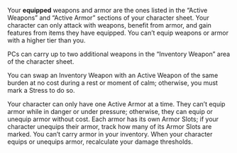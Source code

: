 Your **equipped** weapons and armor are the ones listed in the “Active Weapons” and “Active Armor” sections of your character sheet. Your character can only attack with weapons, benefit from armor, and gain features from items they have equipped. You can’t equip weapons or armor with a higher tier than you.

PCs can carry up to two additional weapons in the “Inventory Weapon” area of the character sheet.

You can swap an Inventory Weapon with an Active Weapon of the same burden at no cost during a rest or moment of calm; otherwise, you must mark a Stress to do so.

Your character can only have one Active Armor at a time. They can’t equip armor while in danger or under pressure; otherwise, they can equip or unequip armor without cost. Each armor has its own Armor Slots; if your character unequips their armor, track how many of its Armor Slots are marked. You can’t carry armor in your inventory. When your character equips or unequips armor, recalculate your damage thresholds.

